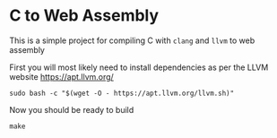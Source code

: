 # C to Web Assembly

This is a simple project for compiling C with `clang` and `llvm` to web assembly

First you will most likely need to install dependencies as per the LLVM website https://apt.llvm.org/

```
sudo bash -c "$(wget -O - https://apt.llvm.org/llvm.sh)"
```

Now you should be ready to build

```
make
```
